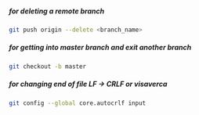 ##### for deleting a remote branch
```bash 
git push origin --delete <branch_name>
```

##### for getting into master branch and exit another branch
```bash
git checkout -b master
```

##### for changing end of file LF -> CRLF or visaverca
```bash
git config --global core.autocrlf input
```
